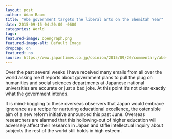 ```yaml
---
layout: post
author: Adam Baum 
title: "Abe government targets the liberal arts on the Shemitah Year"
date: 2015-09-15 04:20:00 -0600
categories: World  
tags: 
featured-image: opengraph.png
featured-image-alt: Default Image
dropcap: on 
featured: no 
source: https://www.japantimes.co.jp/opinion/2015/09/26/commentary/abe-government-targets-liberal-arts/
---
```

Over the past several weeks I have received many emails from all over the world asking me if reports about government plans to pull the plug on humanities and social sciences departments at Japanese national universities are accurate or just a bad joke. At this point it’s not clear exactly what the government intends.

It is mind-boggling to these overseas observers that Japan would embrace ignorance as a recipe for nurturing educational excellence, the ostensible aim of a new reform initiative announced this past June. Overseas researchers are alarmed that this hollowing-out of higher education will adversely affect their research in Japan and stifle intellectual inquiry about subjects the rest of the world still holds in high esteem.


